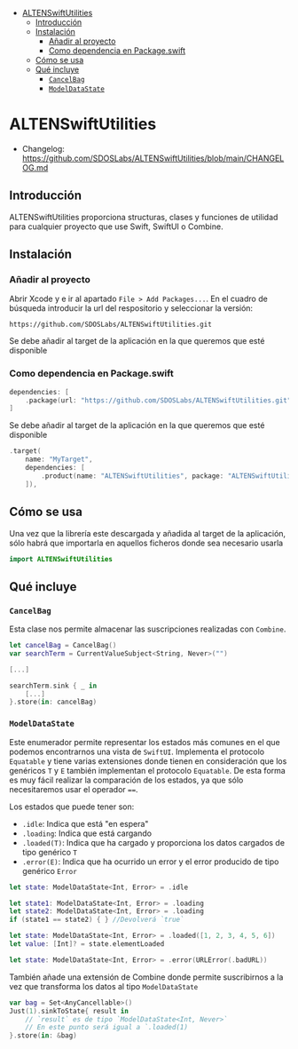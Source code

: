 - [ALTENSwiftUtilities](#altenswiftutilities)
  - [Introducción](#introducción)
  - [Instalación](#instalación)
    - [Añadir al proyecto](#añadir-al-proyecto)
    - [Como dependencia en Package.swift](#como-dependencia-en-packageswift)
  - [Cómo se usa](#cómo-se-usa)
  - [Qué incluye](#qué-incluye)
    - [`CancelBag`](#cancelbag)
    - [`ModelDataState`](#modeldatastate)

# ALTENSwiftUtilities
- Changelog: https://github.com/SDOSLabs/ALTENSwiftUtilities/blob/main/CHANGELOG.md

## Introducción
ALTENSwiftUtilities proporciona structuras, clases y funciones de utilidad para cualquier proyecto que use Swift, SwiftUI o Combine.

## Instalación

### Añadir al proyecto

Abrir Xcode y e ir al apartado `File > Add Packages...`. En el cuadro de búsqueda introducir la url del respositorio y seleccionar la versión:
```
https://github.com/SDOSLabs/ALTENSwiftUtilities.git
```
Se debe añadir al target de la aplicación en la que queremos que esté disponible

### Como dependencia en Package.swift

``` swift
dependencies: [
    .package(url: "https://github.com/SDOSLabs/ALTENSwiftUtilities.git", .upToNextMajor(from: "1.0.0"))
]
```

Se debe añadir al target de la aplicación en la que queremos que esté disponible

``` swift
.target(
    name: "MyTarget",
    dependencies: [
        .product(name: "ALTENSwiftUtilities", package: "ALTENSwiftUtilities")
    ]),
```

## Cómo se usa

Una vez que la librería este descargada y añadida al target de la aplicación, sólo habrá que importarla en aquellos ficheros donde sea necesario usarla

``` swift
import ALTENSwiftUtilities
```

## Qué incluye

### `CancelBag`

Esta clase nos permite almacenar las suscripciones realizadas con `Combine`.

``` swift
let cancelBag = CancelBag()
var searchTerm = CurrentValueSubject<String, Never>("")

[...]

searchTerm.sink { _ in
    [...]
}.store(in: cancelBag)
```

### `ModelDataState`

Este enumerador permite representar los estados más comunes en el que podemos encontrarnos una vista de `SwiftUI`. Implementa el protocolo `Equatable` y tiene varias extensiones donde tienen en consideración que los genéricos `T` y `E` también implementan el protocolo `Equatable`. De esta forma es muy fácil realizar la comparación de los estados, ya que sólo necesitaremos usar el operador `==`.

Los estados que puede tener son:
+ `.idle`: Indica que está "en espera"
+ `.loading`: Indica que está cargando
+ `.loaded(T)`: Indica que ha cargado y proporciona los datos cargados de tipo genérico `T`
+ `.error(E)`: Indica que ha ocurrido un error y el error producido de tipo genérico `Error`

``` swift
let state: ModelDataState<Int, Error> = .idle
```

``` swift
let state1: ModelDataState<Int, Error> = .loading
let state2: ModelDataState<Int, Error> = .loading
if (state1 == state2) { } //Devolverá `true`
```

``` swift
let state: ModelDataState<Int, Error> = .loaded([1, 2, 3, 4, 5, 6])
let value: [Int]? = state.elementLoaded
```

``` swift
let state: ModelDataState<Int, Error> = .error(URLError(.badURL))
```

También añade una extensión de Combine donde permite suscribirnos a la vez que transforma los datos al tipo `ModelDataState`

``` swift
var bag = Set<AnyCancellable>()
Just(1).sinkToState{ result in
    // `result` es de tipo `ModelDataState<Int, Never>`
    // En este punto será igual a `.loaded(1)
}.store(in: &bag)
```

